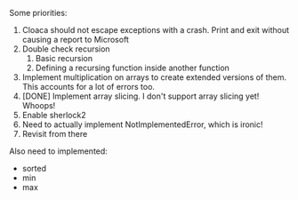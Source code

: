 Some priorities:

1. Cloaca should not escape exceptions with a crash. Print and exit without causing a report to Microsoft
2. Double check recursion
   1. Basic recursion
   2. Defining a recursing function inside another function
3. Implement multiplication on arrays to create extended versions of them. This accounts for a lot of errors too.
4. [DONE] Implement array slicing. I don't support array slicing yet! Whoops!
5. Enable sherlock2 
6. Need to actually implement NotImplementedError, which is ironic!
7. Revisit from there

Also need to implemented:
* sorted
* min
* max

